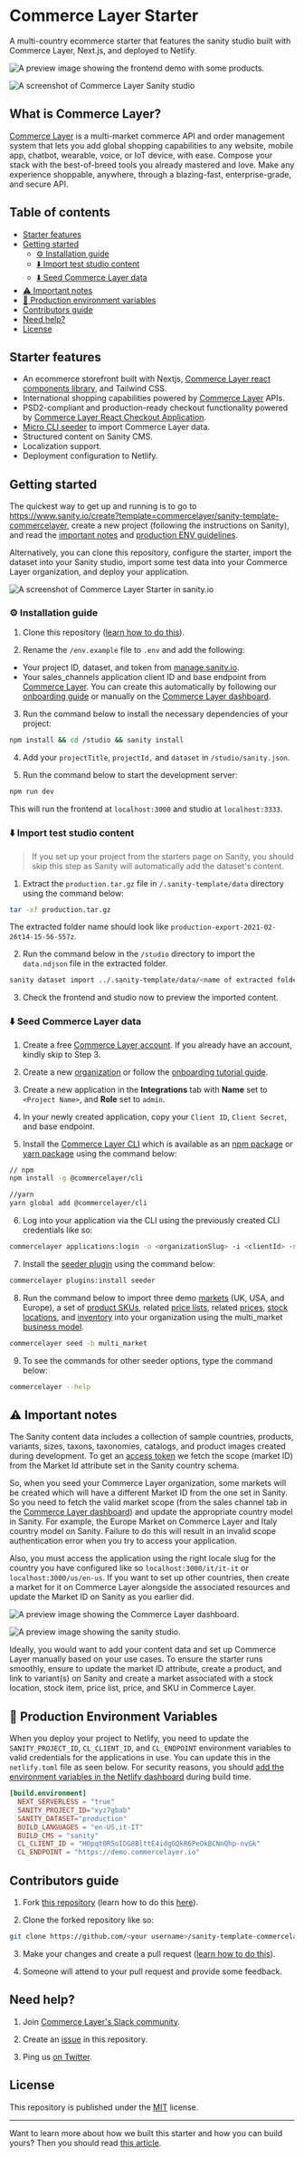 # Commerce Layer Starter

A multi-country ecommerce starter that features the sanity studio built with Commerce Layer, Next.js, and deployed to Netlify.

![A preview image showing the frontend demo with some products.](https://raw.githubusercontent.com/commercelayer/sanity-template-commercelayer/main/.sanity-template/assets/preview.jpg)

![A screenshot of Commerce Layer Sanity studio](https://raw.githubusercontent.com/commercelayer/sanity-template-commercelayer/main/.sanity-template/assets/studio.png)

## What is Commerce Layer?

[Commerce Layer](https://commercelayer.io) is a multi-market commerce API and order management system that lets you add global shopping capabilities to any website, mobile app, chatbot, wearable, voice, or IoT device, with ease. Compose your stack with the best-of-breed tools you already mastered and love. Make any experience shoppable, anywhere, through a blazing-fast, enterprise-grade, and secure API.

## Table of contents

- [Starter features](#starter-features)
- [Getting started](#getting-started)
  - [⚙️ Installation guide](#%EF%B8%8F-installation-guide)
  - [⬇️ Import test studio content](#%EF%B8%8F-import-test-studio-content)
  - [⬇️ Seed Commerce Layer data](#%EF%B8%8F-seed-commerce-layer-data)
- [⚠️ Important notes](#%EF%B8%8F-important-notes)
- [🚀 Production environment variables](#-production-environment-variables)
- [Contributors guide](#contributors-guide)
- [Need help?](#need-help)
- [License](#license)

## Starter features

- An ecommerce storefront built with Nextjs, [Commerce Layer react components library](https://github.com/commercelayer/commercelayer-react-components), and Tailwind CSS.
- International shopping capabilities powered by [Commerce Layer](https://commercelayer.io) APIs.
- PSD2-compliant and production-ready checkout functionality powered by [Commerce Layer React Checkout Application](https://github.com/commercelayer/commercelayer-react-checkout).
- [Micro CLI seeder](https://github.com/commercelayer/commercelayer-cli-plugin-seeder/blob/main/README.md) to import Commerce Layer data.
- Structured content on Sanity CMS.
- Localization support.
- Deployment configuration to Netlify.

## Getting started

The quickest way to get up and running is to go to https://www.sanity.io/create?template=commercelayer/sanity-template-commercelayer, create a new project (following the instructions on Sanity), and read the [important notes](#%EF%B8%8F-important-notes) and [production ENV guidelines](#-production-environment-variables).

Alternatively, you can clone this repository, configure the starter, import the dataset into your Sanity studio, import some test data into your Commerce Layer organization, and deploy your application.

![](https://raw.githubusercontent.com/commercelayer/sanity-template-commercelayer/main/.sanity-template/assets/sanity.png 'A screenshot of Commerce Layer Starter in sanity.io')

### ⚙️ Installation guide

1. Clone this repository ([learn how to do this](https://docs.github.com/en/github/creating-cloning-and-archiving-repositories/cloning-a-repository)).

2. Rename the `/env.example` file to `.env` and add the following:

- Your project ID, dataset, and token from [manage.sanity.io](https://manage.sanity.io).
- Your sales_channels application client ID and base endpoint from [Commerce Layer](https://commercelayer.io). You can create this automatically by following our [onboarding guide](https://docs.commercelayer.io/developers/) or manually on the [Commerce Layer dashboard](https://dashboard.commercelayer.io/sign_up).

3. Run the command below to install the necessary dependencies of your project:

```bash
npm install && cd /studio && sanity install
```

4. Add your `projectTitle`, `projectId,` and `dataset` in `/studio/sanity.json`.

5. Run the command below to start the development server:

```bash
npm run dev
```

This will run the frontend at `localhost:3000` and studio at `localhost:3333`.

### ⬇️ Import test studio content

> If you set up your project from the starters page on Sanity, you should skip this step as Sanity will automatically add the dataset's content.

1. Extract the `production.tar.gz` file in `/.sanity-template/data` directory using the command below:

```bash
tar -xf production.tar.gz
```

The extracted folder name should look like `production-export-2021-02-26t14-15-56-557z`.

2. Run the command below in the `/studio` directory to import the `data.ndjson` file in the extracted folder.

```bash
sanity dataset import ../.sanity-template/data/<name of extracted folder>/data.ndjson <your_dataset>
```

3. Check the frontend and studio now to preview the imported content.

### ⬇️ Seed Commerce Layer data

1. Create a free [Commerce Layer account](https://dashboard.commercelayer.io/sign_up). If you already have an account, kindly skip to Step 3.

2. Create a new [organization](https://commercelayer.io/docs/data-model/users-and-organizations) or follow the [onboarding tutorial guide](https://docs.commercelayer.io/developers/).

3. Create a new application in the **Integrations** tab with **Name** set to `<Project Name>`, and **Role** set to `admin`.

4. In your newly created application, copy your `Client ID`, `Client Secret`, and base endpoint.

5. Install the [Commerce Layer CLI](https://github.com/commercelayer/commercelayer-cli) which is available as an [npm package](https://www.npmjs.com/package/@commercelayer/commercelayer-cli) or [yarn package](https://yarnpkg.com/package/@commercelayer/cli) using the command below:

```bash
// npm
npm install -g @commercelayer/cli

//yarn
yarn global add @commercelayer/cli
```

6. Log into your application via the CLI using the previously created CLI credentials like so:

```bash
commercelayer applications:login -o <organizationSlug> -i <clientId> -s <clientSecret> -a <applicationAlias>
```

7. Install the [seeder plugin](https://github.com/commercelayer/commercelayer-cli-plugin-seeder/blob/main/README.md) using the command below:

```bash
commercelayer plugins:install seeder
```

8. Run the command below to import three demo [markets](https://data.commercelayer.app/seed/markets.json) (UK, USA, and Europe), a set of [product SKUs](https://data.commercelayer.app/seed/skus.json), related [price lists](https://data.commercelayer.app/seed/price_lists.json), related [prices](https://data.commercelayer.app/seed/prices.json), [stock locations](https://data.commercelayer.app/seed/stock_locations.json), and [inventory](https://data.commercelayer.app/seed/stock_items.json) into your organization using the multi_market [business model](https://commercelayer.io/docs/data-model/markets-and-business-models).

```bash
commercelayer seed -b multi_market
```

9. To see the commands for other seeder options, type the command below:

```bash
commercelayer --help
```

## ⚠️ Important notes

The Sanity content data includes a collection of sample countries, products, variants, sizes, taxons, taxonomies, catalogs, and product images created during development. To get an [access token](https://docs.commercelayer.io/developers/authentication) we fetch the scope (market ID) from the Market Id attribute set in the Sanity country schema.

So, when you seed your Commerce Layer organization, some markets will be created which will have a different Market ID from the one set in Sanity. So you need to fetch the valid market scope (from the sales channel tab in the [Commerce Layer dashboard](https://dashboard.commercelayer.io/)) and update the appropriate country model in Sanity. For example, the Europe Market on Commerce Layer and Italy country model on Sanity. Failure to do this will result in an invalid scope authentication error when you try to access your application.

Also, you must access the application using the right locale slug for the country you have configured like so `localhost:3000/it/it-it` or `localhost:3000/us/en-us`. If you want to set up other countries, then create a market for it on Commerce Layer alongside the associated resources and update the Market ID on Sanity as you earlier did.

![A preview image showing the Commerce Layer dashboard.](https://raw.githubusercontent.com/commercelayer/sanity-template-commercelayer/main/./public/cl-screen.png)

![A preview image showing the sanity studio.](https://raw.githubusercontent.com/commercelayer/sanity-template-commercelayer/main/./public/sanity-screen.png)

Ideally, you would want to add your content data and set up Commerce Layer manually based on your use cases. To ensure the starter runs smoothly, ensure to update the market ID attribute, create a product, and link to variant(s) on Sanity and create a market associated with a stock location, stock item, price list, price, and SKU in Commerce Layer.

## 🚀 Production Environment Variables

When you deploy your project to Netlify, you need to update the `SANITY_PROJECT_ID`, `CL_CLIENT_ID`, and `CL_ENDPOINT` environment variables to valid credentials for the applications in use. You can update this in the `netlify.toml` file as seen below. For security reasons, you should [add the environment variables in the Netlify dashboard](https://docs.netlify.com/configure-builds/environment-variables) during build time.

```toml
[build.environment]
  NEXT_SERVERLESS = "true"
  SANITY_PROJECT_ID="xyz7gbab"
  SANITY_DATASET="production"
  BUILD_LANGUAGES = "en-US,it-IT"
  BUILD_CMS = "sanity"
  CL_CLIENT_ID = "HOpqt0R5oIDG8BlttE4idgGQkR6PeOkBCNnQhp-nvGk"
  CL_ENDPOINT = "https://demo.commercelayer.io"
```

## Contributors guide

1. Fork [this repository](https://github.com/commercelayer/sanity-template-commercelayer) (learn how to do this [here](https://help.github.com/articles/fork-a-repo)).

2. Clone the forked repository like so:

```bash
git clone https://github.com/<your username>/sanity-template-commercelayer.git && cd sanity-template-commercelayer
```

3. Make your changes and create a pull request ([learn how to do this](https://docs.github.com/en/github/collaborating-with-issues-and-pull-requests/creating-a-pull-request)).

4. Someone will attend to your pull request and provide some feedback.

## Need help?

1. Join [Commerce Layer's Slack community](https://slack.commercelayer.app).

2. Create an [issue](https://github.com/commercelayer/sanity-template-commercelayer/issues) in this repository.

3. Ping us [on Twitter](https://twitter.com/commercelayer).

## License

This repository is published under the [MIT](LICENSE) license.

---

Want to learn more about how we built this starter and how you can build yours? Then you should read [this article](https://commercelayer.io/blog/how-to-build-an-international-ecommerce-website-with-sanity-and-commerce-layer).
